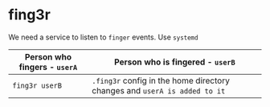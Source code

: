 # fing3r

We need a service to listen to `finger` events. Use `systemd`

|Person who fingers - `userA`|Person who is fingered - `userB`|
|--|--|
|`fing3r userB`|`.fing3r` config in the home directory changes and `userA is added to it`|
